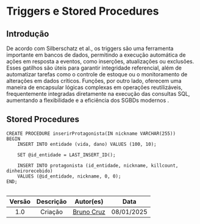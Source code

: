 # Triggers e Stored Procedures

## Introdução

De acordo com Silberschatz et al., os triggers são uma ferramenta importante em bancos de dados, permitindo a execução automática de ações em resposta a eventos, como inserções, atualizações ou exclusões. Esses gatilhos são úteis para garantir integridade referencial, além de automatizar tarefas como o controle de estoque ou o monitoramento de alterações em dados críticos. Funções, por outro lado, oferecem uma maneira de encapsular lógicas complexas em operações reutilizáveis, frequentemente integradas diretamente na execução das consultas SQL, aumentando a flexibilidade e a eficiência dos SGBDs modernos .

## Stored Procedures

```
CREATE PROCEDURE inserirProtagonista(IN nickname VARCHAR(255))
BEGIN
    INSERT INTO entidade (vida, dano) VALUES (100, 10);

    SET @id_entidade = LAST_INSERT_ID();

    INSERT INTO protagonista (id_entidade, nickname, killcount, dinheirorecebido)
    VALUES (@id_entidade, nickname, 0, 0);
END;


```

| Versão | Descrição |                 Autor(es)                  |    Data    |
| :----: | :-------: | :----------------------------------------: | :--------: |
|  1.0   |  Criação  | [Bruno Cruz](https://github.com/Brunocrzz) | 08/01/2025 |